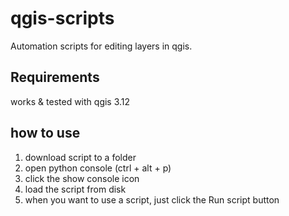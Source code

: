 # qgis-scripts

Automation scripts for editing layers in qgis.

## Requirements
works & tested with qgis 3.12

## how to use

1. download script to a folder
2. open python console (ctrl + alt + p)
3. click the show console icon 
4. load the script from disk
5. when you want to use a script, just click the Run script button
